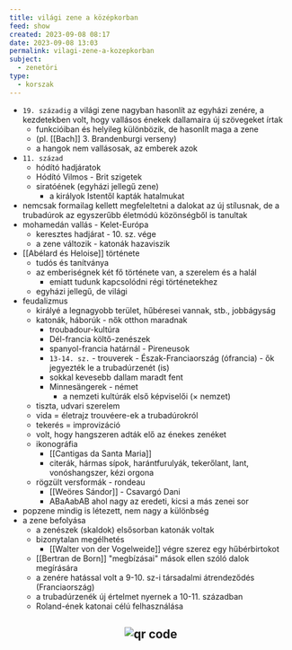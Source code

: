 ```yaml
---
title: világi zene a középkorban
feed: show
created: 2023-09-08 08:17
date: 2023-09-08 13:03
permalink: vilagi-zene-a-kozepkorban
subject:
  - zenetöri
type:
  - korszak
---
```


-   `19. századig` a világi zene nagyban hasonlít az egyházi zenére, a kezdetekben volt, hogy vallásos énekek dallamaira új szövegeket írtak
    -   funkcióiban és helyileg különbözik, de hasonlít maga a zene
    -   (pl. [[Bach]] 3. Brandenburgi verseny)
    -   a hangok nem vallásosak, az emberek azok
-   `11. század`
    -   hódító hadjáratok
    -   Hódító Vilmos - Brit szigetek
    -   siratóének (egyházi jellegű zene)
        -   a királyok Istentől kapták hatalmukat
-   nemcsak formailag kellett megfeleltetni a dalokat az új stílusnak, de a trubadúrok az egyszerűbb életmódú közönségből is tanultak
-   mohamedán vallás - Kelet-Európa
    -   keresztes hadjárat - 10. sz. vége
    -   a zene változik - katonák hazaviszik
-   [[Abélard és Heloise]] története
    -   tudós és tanítványa
    -   az emberiségnek két fő története van, a szerelem és a halál
        -   emiatt tudunk kapcsolódni régi történetekhez
    -   egyházi jellegű, de világi
-   feudalizmus
    -   királyé a legnagyobb terület, hűbéresei vannak, stb., jobbágyság
    -   katonák, háborúk - nők otthon maradnak
        -   troubadour-kultúra
        -   Dél-francia költő-zenészek
        -   spanyol-francia határnál - Pireneusok
        -   `13-14. sz.` - trouverek - Észak-Franciaország (ófrancia) - ők jegyezték le a trubadúrzenét (is)
        -   sokkal kevesebb dallam maradt fent
        -   Minnesängerek - német
            -   a nemzeti kultúrák első képviselői (× nemzet)
    -   tiszta, udvari szerelem
    -   vida = életrajz trouvéere-ek a trubadúrokról
    -   tekerés = improvizáció
    -   volt, hogy hangszeren adták elő az énekes zenéket
    -   ikonográfia
        -   [[Cantigas da Santa Maria]]
        -   citerák, hármas sípok, harántfurulyák, tekerőlant, lant, vonóshangszer, kézi orgona
    -   rögzült versformák - rondeau
        -   [[Weöres Sándor]] - Csavargó Dani
        -   ABaAabAB ahol nagy az eredeti, kicsi a más zenei sor
-   popzene mindig is létezett, nem nagy a különbség
-   a zene befolyása
    -   a zenészek (skaldok) elsősorban katonák voltak
    -   bizonytalan megélhetés
        -   [[Walter von der Vogelweide]] végre szerez egy hűbérbirtokot
    -   [[Bertran de Born]] "megbízásai" mások ellen szóló dalok megírására
    -   a zenére hatással volt a 9-10. sz-i társadalmi átrendeződés (Franciaország)
    -   a trubadúrzenék új értelmet nyernek a 10-11. században
    -   Roland-ének katonai célú felhasználása



## <p style="text-align: center;"><img src="https://chart.googleapis.com/chart?cht=qr&chl=https://notes.andrasdenes.com/vilagi-zene-a-kozepkorban&chs=180x180&choe=UTF-8&chld=L|2" alt="qr code"></p>

